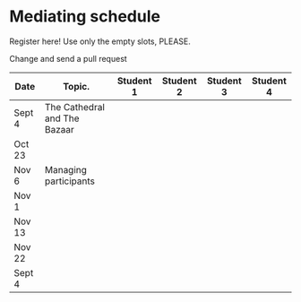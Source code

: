 # Mediating schedule
Register here! Use only the empty slots, PLEASE.

Change and send a pull request

| Date    | Topic.    | Student 1 | Student 2 | Student 3 | Student 4 |
| ------- | --------- | --------- | --------- | --------- | --------- |
| Sept 4  | The Cathedral and The Bazaar          |           |           |           |           |
| Oct 23  |           |           |           |           |           |
| Nov 6   | Managing participants         |           |           |           |           |
| Nov 1   |           |           |           |           |           |
| Nov 13  |           |           |           |           |           |
| Nov 22  |           |           |           |           |           |
| Sept 4  |           |           |           |           |           |
